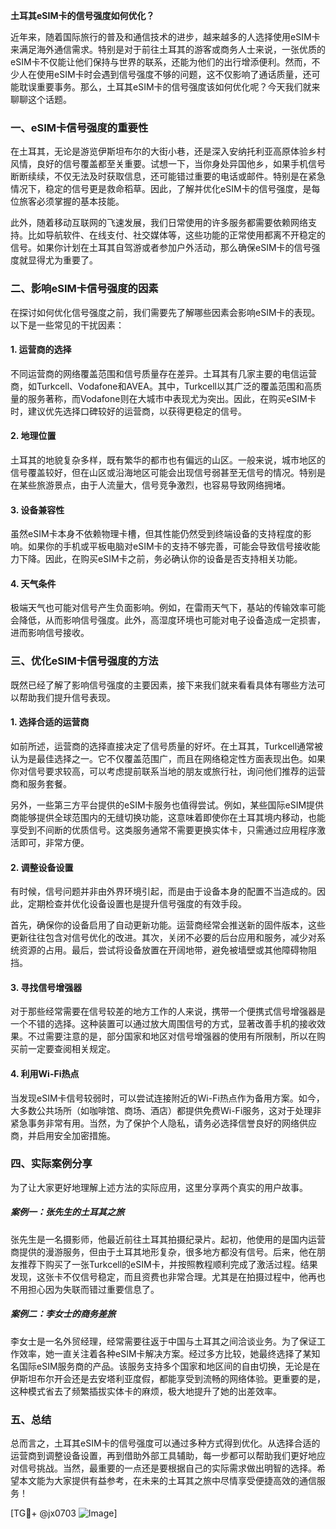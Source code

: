 **土耳其eSIM卡的信号强度如何优化？**

近年来，随着国际旅行的普及和通信技术的进步，越来越多的人选择使用eSIM卡来满足海外通信需求。特别是对于前往土耳其的游客或商务人士来说，一张优质的eSIM卡不仅能让他们保持与世界的联系，还能为他们的出行增添便利。然而，不少人在使用eSIM卡时会遇到信号强度不够的问题，这不仅影响了通话质量，还可能耽误重要事务。那么，土耳其eSIM卡的信号强度该如何优化呢？今天我们就来聊聊这个话题。

### 一、eSIM卡信号强度的重要性

在土耳其，无论是游览伊斯坦布尔的大街小巷，还是深入安纳托利亚高原体验乡村风情，良好的信号覆盖都至关重要。试想一下，当你身处异国他乡，如果手机信号断断续续，不仅无法及时获取信息，还可能错过重要的电话或邮件。特别是在紧急情况下，稳定的信号更是救命稻草。因此，了解并优化eSIM卡的信号强度，是每位旅客必须掌握的基本技能。

此外，随着移动互联网的飞速发展，我们日常使用的许多服务都需要依赖网络支持。比如导航软件、在线支付、社交媒体等，这些功能的正常使用都离不开稳定的信号。如果你计划在土耳其自驾游或者参加户外活动，那么确保eSIM卡的信号强度就显得尤为重要了。

### 二、影响eSIM卡信号强度的因素

在探讨如何优化信号强度之前，我们需要先了解哪些因素会影响eSIM卡的表现。以下是一些常见的干扰因素：

#### 1. **运营商的选择**
不同运营商的网络覆盖范围和信号质量存在差异。土耳其有几家主要的电信运营商，如Turkcell、Vodafone和AVEA。其中，Turkcell以其广泛的覆盖范围和高质量的服务著称，而Vodafone则在大城市中表现尤为突出。因此，在购买eSIM卡时，建议优先选择口碑较好的运营商，以获得更稳定的信号。

#### 2. **地理位置**
土耳其的地貌复杂多样，既有繁华的都市也有偏远的山区。一般来说，城市地区的信号覆盖较好，但在山区或沿海地区可能会出现信号弱甚至无信号的情况。特别是在某些旅游景点，由于人流量大，信号竞争激烈，也容易导致网络拥堵。

#### 3. **设备兼容性**
虽然eSIM卡本身不依赖物理卡槽，但其性能仍然受到终端设备的支持程度的影响。如果你的手机或平板电脑对eSIM卡的支持不够完善，可能会导致信号接收能力下降。因此，在购买eSIM卡之前，务必确认你的设备是否支持相关功能。

#### 4. **天气条件**
极端天气也可能对信号产生负面影响。例如，在雷雨天气下，基站的传输效率可能会降低，从而影响信号强度。此外，高湿度环境也可能对电子设备造成一定损害，进而影响信号接收。

### 三、优化eSIM卡信号强度的方法

既然已经了解了影响信号强度的主要因素，接下来我们就来看看具体有哪些方法可以帮助我们提升信号表现。

#### 1. **选择合适的运营商**
如前所述，运营商的选择直接决定了信号质量的好坏。在土耳其，Turkcell通常被认为是最佳选择之一。它不仅覆盖范围广，而且在网络稳定性方面表现出色。如果你对信号要求较高，可以考虑提前联系当地的朋友或旅行社，询问他们推荐的运营商和服务套餐。

另外，一些第三方平台提供的eSIM卡服务也值得尝试。例如，某些国际eSIM提供商能够提供全球范围内的无缝切换功能，这意味着即使你在土耳其境内移动，也能享受到不间断的优质信号。这类服务通常不需要更换实体卡，只需通过应用程序激活即可，非常方便。

#### 2. **调整设备设置**
有时候，信号问题并非由外界环境引起，而是由于设备本身的配置不当造成的。因此，定期检查并优化设备设置也是提升信号强度的有效手段。

首先，确保你的设备启用了自动更新功能。运营商经常会推送新的固件版本，这些更新往往包含对信号优化的改进。其次，关闭不必要的后台应用和服务，减少对系统资源的占用。最后，尝试将设备放置在开阔地带，避免被墙壁或其他障碍物阻挡。

#### 3. **寻找信号增强器**
对于那些经常需要在信号较差的地方工作的人来说，携带一个便携式信号增强器是一个不错的选择。这种装置可以通过放大周围信号的方式，显著改善手机的接收效果。不过需要注意的是，部分国家和地区对信号增强器的使用有所限制，所以在购买前一定要查阅相关规定。

#### 4. **利用Wi-Fi热点**
当发现eSIM卡信号较弱时，可以尝试连接附近的Wi-Fi热点作为备用方案。如今，大多数公共场所（如咖啡馆、商场、酒店）都提供免费Wi-Fi服务，这对于处理非紧急事务非常有用。当然，为了保护个人隐私，请务必选择信誉良好的网络供应商，并启用安全加密措施。

### 四、实际案例分享

为了让大家更好地理解上述方法的实际应用，这里分享两个真实的用户故事。

##### 案例一：张先生的土耳其之旅
张先生是一名摄影师，他最近前往土耳其拍摄纪录片。起初，他使用的是国内运营商提供的漫游服务，但由于土耳其地形复杂，很多地方都没有信号。后来，他在朋友推荐下购买了一张Turkcell的eSIM卡，并按照教程顺利完成了激活过程。结果发现，这张卡不仅信号稳定，而且资费也非常合理。尤其是在拍摄过程中，他再也不用担心因为失联而错过重要信息了。

##### 案例二：李女士的商务差旅
李女士是一名外贸经理，经常需要往返于中国与土耳其之间洽谈业务。为了保证工作效率，她一直关注着各种eSIM卡解决方案。经过多方比较，她最终选择了某知名国际eSIM服务商的产品。该服务支持多个国家和地区间的自由切换，无论是在伊斯坦布尔开会还是去安塔利亚度假，都能享受到流畅的网络体验。更重要的是，这种模式省去了频繁插拔实体卡的麻烦，极大地提升了她的出差效率。

### 五、总结

总而言之，土耳其eSIM卡的信号强度可以通过多种方式得到优化。从选择合适的运营商到调整设备设置，再到借助外部工具辅助，每一步都可以帮助我们更好地应对信号挑战。当然，最重要的一点还是要根据自己的实际需求做出明智的选择。希望本文能为大家提供有益参考，在未来的土耳其之旅中尽情享受便捷高效的通信服务！

[TG💪+ @jx0703 ![Image](https://github.com/user-attachments/assets/dbca1d08-cadb-493c-b0ec-ad6f7a83f270)]
